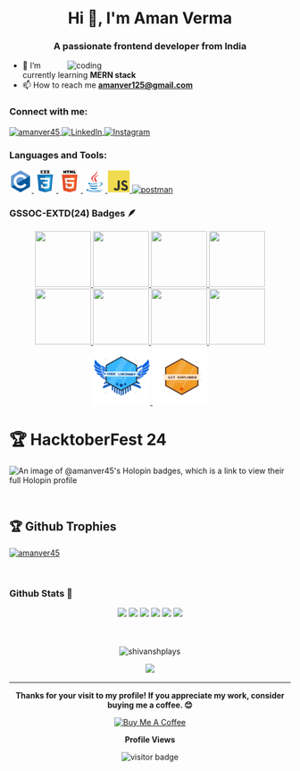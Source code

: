 <h1 align="center">Hi 👋, I'm Aman Verma</h1>
<h3 align="center">A passionate frontend developer from India</h3>

<img align="right" alt="coding" width="400" src="https://i.pinimg.com/originals/54/e3/7d/54e37d8074ebcde1d96c77d7b2a7f310.gif">

- 🌱 I’m currently learning **MERN stack**
- 📫 How to reach me **amanver125@gmail.com**

<h3 align="left">Connect with me:</h3>
<p align="left">
  <a href="https://twitter.com/amanver45" target="_blank">
    <img align="center" src="https://raw.githubusercontent.com/rahuldkjain/github-profile-readme-generator/master/src/images/icons/Social/twitter.svg" alt="amanver45" height="30" width="40" />
  </a>
  <a href="https://linkedin.com/in/aman-verma-47b626294" target="_blank">
    <img align="center" src="https://raw.githubusercontent.com/rahuldkjain/github-profile-readme-generator/master/src/images/icons/Social/linked-in-alt.svg" alt="LinkedIn" height="30" width="40" />
  </a>
  <a href="https://instagram.com/amanver045" target="_blank">
    <img align="center" src="https://raw.githubusercontent.com/rahuldkjain/github-profile-readme-generator/master/src/images/icons/Social/instagram.svg" alt="Instagram" height="30" width="40" />
  </a>
</p>

<h3 align="left">Languages and Tools:</h3>
<p align="left">
  <a href="https://www.cprogramming.com/" target="_blank" rel="noreferrer">
    <img src="https://raw.githubusercontent.com/devicons/devicon/master/icons/c/c-original.svg" alt="C" width="40" height="40" />
  </a>
  <a href="https://www.w3schools.com/css/" target="_blank" rel="noreferrer">
    <img src="https://raw.githubusercontent.com/devicons/devicon/master/icons/css3/css3-original-wordmark.svg" alt="CSS3" width="40" height="40" />
  </a>
  <a href="https://www.w3.org/html/" target="_blank" rel="noreferrer">
    <img src="https://raw.githubusercontent.com/devicons/devicon/master/icons/html5/html5-original-wordmark.svg" alt="HTML5" width="40" height="40" />
  </a>
  <a href="https://www.java.com" target="_blank" rel="noreferrer">
    <img src="https://raw.githubusercontent.com/devicons/devicon/master/icons/java/java-original.svg" alt="Java" width="40" height="40" />
  </a>
  <a href="https://developer.mozilla.org/en-US/docs/Web/JavaScript" target="_blank" rel="noreferrer">
    <img src="https://raw.githubusercontent.com/devicons/devicon/master/icons/javascript/javascript-original.svg" alt="JavaScript" width="40" height="40" />
  </a>
  <a href="https://postman.com" target="_blank" rel="noreferrer"> <img src="https://www.vectorlogo.zone/logos/getpostman/getpostman-icon.svg" alt="postman" width="40" height="40"/> </a>
</p>






<h3> GSSOC-EXTD(24) Badges 🪶</h3>

  
<div style='display:flex; align-items:center; gap: 10px; flex-wrap: wrap;' align='center'>
  <a href="https://gssoc.girlscript.tech/leaderboard">
    <img src="https://gssoc.girlscript.tech/badges/postman.png?imwidth=96" width="100px" height="100px" />
    <img src="https://gssoc.girlscript.tech/badges/web3hack.png?imwidth=96" width="100px" height="100px" />
    <img src="https://gssoc.girlscript.tech/badges/1.png?imwidth=96" width="100px" height="100px" />
    <img src="https://gssoc.girlscript.tech/badges/2.png?imwidth=96" width="100px" height="100px" />
    <img src="https://gssoc.girlscript.tech/badges/3.png?imwidth=96" width="100px" height="100px" />
    <img src="https://gssoc.girlscript.tech/badges/4.png?imwidth=96" width="100px" height="100px" />
    <img src="https://gssoc.girlscript.tech/badges/5.png?imwidth=96" width="100px" height="100px" />
    <img src="https://gssoc.girlscript.tech/badges/6.png?imwidth=96" width="100px" height="100px" />
    <img src="https://raw.githubusercontent.com/GSSoC24/Contributor/refs/heads/main/assets/Code%20Luminary.png" width="105px" height="105px" />
    <img src="https://raw.githubusercontent.com/GSSoC24/Contributor/refs/heads/main/assets/Git%20Explorer.png" width="100px" height="100px" />
  </a>
</div>

# 🏆 HacktoberFest 24
![An image of @amanver45's Holopin badges, which is a link to view their full Holopin profile](https://holopin.me/amanver45)

<br>

<h2>🏆 Github Trophies</h2>
<p align="left"> <a href="https://github.com/ryo-ma/github-profile-trophy"><img src="https://github-profile-trophy.vercel.app/?username=amanver45&theme=radical" alt="amanver45" /></a> </p>

<br>

  ### Github Stats 🧊

<div align="center">

<img height="158em" src="https://github-profile-summary-cards.vercel.app/api/cards/profile-details?username=amanver45&theme=radical">
<img height="158em" src="https://github-profile-summary-cards.vercel.app/api/cards/stats?username=amanver45&theme=radical">
<img height="160em" src="https://github-profile-summary-cards.vercel.app/api/cards/repos-per-language?username=amanver45&theme=radical">
<img height="160em" src="https://github-profile-summary-cards.vercel.app/api/cards/most-commit-language?username=amanver45&theme=radical">
<img height="160em" src="https://github-profile-summary-cards.vercel.app/api/cards/productive-time?username=amanver45&theme=radical&utcOffset=8">
<img height="169em" src="https://github-readme-stats.vercel.app/api?username=amanver45&theme=radical&hide_border=false&include_all_commits=false&count_private=false">

<br/>
<br/>
<br/>


<p align="center">
   <a>
     <p><img align="center" src="https://github-readme-streak-stats.herokuapp.com/?user=amanver45&theme=radical" alt="shivanshplays" /></p>
   </a>
</p>

<div align="center">
  <img src="https://github-readme-activity-graph.vercel.app/graph?username=amanver45&theme=synthwave-84&true&hide_border=true" />
</div>

<hr>

<p align="center">
  <b>Thanks for your visit to my profile! If you appreciate my work, consider buying me a coffee. 😊</b>
</p>

<p align="center">
  <a href="https://buymeacoffee.com/amanver45" target="_blank">
    <img src="https://cdn.buymeacoffee.com/buttons/v2/default-yellow.png" alt="Buy Me A Coffee" width="150"/>
  </a>
</p>

</div>
<p align="center"><b>Profile Views</b></p>
<p align="center"><img src="https://profile-counter.glitch.me/%7Bamanver4510%7D/count.svg" alt="visitor badge"/></p>
